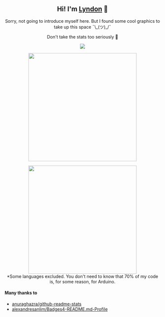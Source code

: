 <h2 align='center'>
  Hi! I'm <a href="https://lynshi.net">Lyndon</a> 👀
</h2>

<p align='center'>
  Sorry, not going to introduce myself here. But I found some cool graphics to take up this space ¯\_(ツ)_/¯
</p>

<p align='center'>
  Don't take the stats too seriously 🤣
</p>

<p align='center'>
  <a href="https://www.linkedin.com/in/lynshi/">
    <img src="https://img.shields.io/badge/linkedin-%230077B5.svg?&style=for-the-badge&logo=linkedin&logoColor=white" />
  </a>
</p>

<p align='center'>
  <a href="https://github-readme-stats.vercel.app/api?username=lynshi&count_private=true&show_icons=true&theme=radical"><img src="https://github-readme-stats.vercel.app/api?username=lynshi&count_private=true&show_icons=true&theme=radical" width="350" /></a>
</p>

<p align='center'>
  <a href="https://github-readme-stats.vercel.app/api/top-langs/?username=lynshi&theme=radical&count_private=true&hide=arduino,processing&custom_title=Most%20Used%20Languages*"><img src="https://github-readme-stats.vercel.app/api/top-langs/?username=lynshi&theme=radical&count_private=true&hide=arduino,processing&custom_title=Most%20Used%20Languages*" width="350" /></a>
  <br>
  *Some languages excluded. You don't need to know that 70% of my code is, for some reason, for Arduino.
</p>

#### Many thanks to
- [anuraghazra/github-readme-stats](https://github.com/anuraghazra/github-readme-stats)
- [alexandresanlim/Badges4-README.md-Profile](https://github.com/alexandresanlim/Badges4-README.md-Profile)
